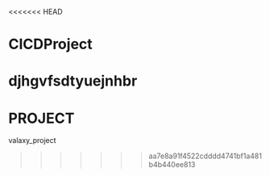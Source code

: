 <<<<<<< HEAD
# CICDProject


djhgvfsdtyuejnhbr
=======
# PROJECT
valaxy_project
>>>>>>> aa7e8a91f4522cdddd4741bf1a481b4b440ee813
